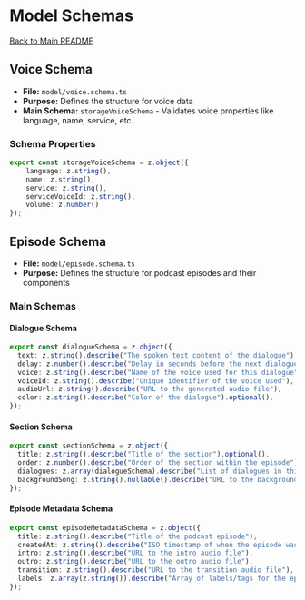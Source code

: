 # Model Schemas

[Back to Main README](../README.md)

## Voice Schema
- **File:** `model/voice.schema.ts`
- **Purpose:** Defines the structure for voice data
- **Main Schema:** `storageVoiceSchema` - Validates voice properties like language, name, service, etc.

### Schema Properties

```typescript
export const storageVoiceSchema = z.object({
    language: z.string(),
    name: z.string(),
    service: z.string(),
    serviceVoiceId: z.string(),
    volume: z.number()
});
```

## Episode Schema
- **File:** `model/episode.schema.ts`
- **Purpose:** Defines the structure for podcast episodes and their components

### Main Schemas

#### Dialogue Schema

```typescript
export const dialogueSchema = z.object({
  text: z.string().describe("The spoken text content of the dialogue"),
  delay: z.number().describe("Delay in seconds before the next dialogue"),
  voice: z.string().describe("Name of the voice used for this dialogue"),
  voiceId: z.string().describe("Unique identifier of the voice used"),
  audioUrl: z.string().describe("URL to the generated audio file"),
  color: z.string().describe("Color of the dialogue").optional(),
});
```

#### Section Schema

```typescript
export const sectionSchema = z.object({
  title: z.string().describe("Title of the section").optional(),
  order: z.number().describe("Order of the section within the episode"),
  dialogues: z.array(dialogueSchema).describe("List of dialogues in this section"),
  backgroundSong: z.string().nullable().describe("URL to the background song for this section, if any").optional()
});
```

#### Episode Metadata Schema

```typescript
export const episodeMetadataSchema = z.object({
  title: z.string().describe("Title of the podcast episode"),
  createdAt: z.string().describe("ISO timestamp of when the episode was created"),
  intro: z.string().describe("URL to the intro audio file"),
  outro: z.string().describe("URL to the outro audio file"),
  transition: z.string().describe("URL to the transition audio file"),
  labels: z.array(z.string()).describe("Array of labels/tags for the episode")
});
``` 